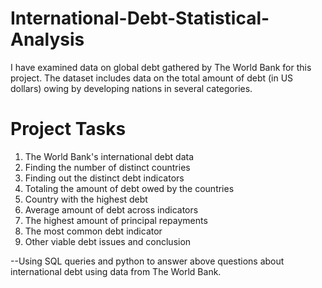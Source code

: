 # International-Debt-Statistical-Analysis
I have examined data on global debt gathered by The World Bank for this project. The dataset includes data on the total amount of debt (in US dollars) owing by developing nations in several categories.

# Project Tasks
1. The World Bank's international debt data
2. Finding the number of distinct countries
3. Finding out the distinct debt indicators
4. Totaling the amount of debt owed by the countries
5. Country with the highest debt
6. Average amount of debt across indicators
7. The highest amount of principal repayments
8. The most common debt indicator
9. Other viable debt issues and conclusion

--Using SQL queries and python to answer above questions about international debt using data from The World Bank.
